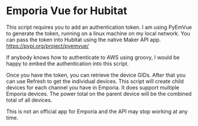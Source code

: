 # Emporia Vue for Hubitat

This script requires you to add an authentication token. I am using PyEmVue to generate the token, running on a linux machine on my local network. You can pass the token into Hubitat using the native Maker API app.
https://pypi.org/project/pyemvue/

If anybody knows how to authenticate to AWS using groovy, I would be happy to embed the authentication into this script.


Once you have the token, you can retrieve the device GIDs. After that you can use Refresh to get the individual devices. This script will create child devices for each channel you have in Emporia. It does support multiple Emporia devices. The power total on the parent device will be the combined total of all devices.


This is not an official app for Emporia and the API may stop working at any time.
